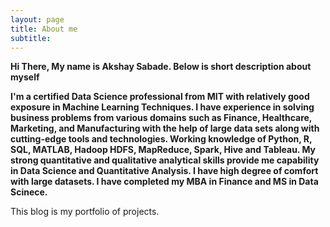 ```yaml
---
layout: page
title: About me
subtitle: 
---
```


**Hi There, My name is Akshay Sabade. Below is short description about myself**

**I'm a certified Data Science professional from MIT with relatively good exposure in Machine Learning Techniques. I have experience in solving business problems from various domains such as Finance, Healthcare, Marketing, and Manufacturing with the help of large data sets along with cutting-edge tools and technologies. Working knowledge of Python, R, SQL, MATLAB, Hadoop HDFS, MapReduce, Spark, Hive
and Tableau. My strong quantitative and qualitative analytical skills provide me capability in Data Science and Quantitative Analysis. 
I have high degree of comfort with large datasets. I have completed my MBA in Finance and MS in Data Scinece.**

This blog is my portfolio of projects.
